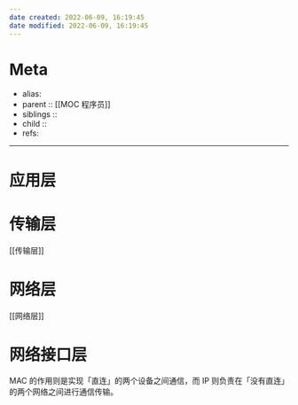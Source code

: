 ```yaml
---
date created: 2022-06-09, 16:19:45
date modified: 2022-06-09, 16:19:45
---
```


# Meta

- alias:
- parent :: [[MOC 程序员]]
- siblings ::
- child ::
- refs:

---

# 应用层


# 传输层

[[传输层]]

# 网络层

[[网络层]]

# 网络接口层

MAC 的作用则是实现「直连」的两个设备之间通信，而 IP 则负责在「没有直连」的两个网络之间进行通信传输。




